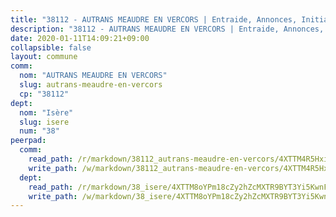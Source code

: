 ```yaml
---
title: "38112 - AUTRANS MEAUDRE EN VERCORS | Entraide, Annonces, Initiatives"
description: "38112 - AUTRANS MEAUDRE EN VERCORS | Entraide, Annonces, Initiatives"
date: 2020-01-11T14:09:21+09:00
collapsible: false
layout: commune
comm:
  nom: "AUTRANS MEAUDRE EN VERCORS"
  slug: autrans-meaudre-en-vercors
  cp: "38112"
dept:
  nom: "Isère"
  slug: isere
  num: "38"
peerpad:
  comm:
    read_path: /r/markdown/38112_autrans-meaudre-en-vercors/4XTTM4R5Hxics9MikBXdmfDUnRR2EAPS8r8uihoZwjUhSyiHh
    write_path: /w/markdown/38112_autrans-meaudre-en-vercors/4XTTM4R5Hxics9MikBXdmfDUnRR2EAPS8r8uihoZwjUhSyiHh-K3TgUNfx33BY9rJxqDZNvSGZWPZ2Fp4MjQ2SKSpwoqTbCRzJsT7wgDPgAhwo3QpAYekgKKCQRSDoBZC6yb1Li8m1VWSDmReofCEj52SgNUdpEh6m4njdG47b2sWzi6HprecZQ6aw
  dept:
    read_path: /r/markdown/38_isere/4XTTM8oYPm18cZy2hZcMXTR9BYT3Yi5KwnFvpXu1TXaRq7Q3V
    write_path: /w/markdown/38_isere/4XTTM8oYPm18cZy2hZcMXTR9BYT3Yi5KwnFvpXu1TXaRq7Q3V-K3TgUoSzs2JpJwfbzBvgU8N95mHo7JXz7NbEctNRM3EDb2iYHA4maKm3pRQwmboULLPnLFTEhRgTawPTWpmxTxKbTwDgAEzA9tUHjpudQTWdKWfdVSegAo77eCwhXTaVG7AyUZEs
---
```


